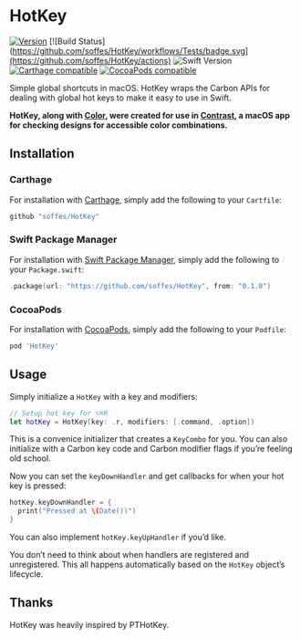 # HotKey

[![Version](https://img.shields.io/github/release/soffes/HotKey.svg)](https://github.com/soffes/HotKey/releases)
[![Build Status](https://github.com/soffes/HotKey/workflows/Tests/badge.svg](https://github.com/soffes/HotKey/actions)
![Swift Version](https://img.shields.io/badge/swift-5.0.1-orange.svg)
[![Carthage compatible](https://img.shields.io/badge/Carthage-compatible-4BC51D.svg?style=flat)](https://github.com/Carthage/Carthage)
[![CocoaPods compatible](https://img.shields.io/cocoapods/v/HotKey.svg)](https://cocoapods.org/pods/HotKey)

Simple global shortcuts in macOS. HotKey wraps the Carbon APIs for dealing with global hot keys to make it easy to use in Swift.

**HotKey, along with [Color](https://github.com/soffes/Color), were created for use in [Contrast](https://usecontrast.com), a macOS app for checking designs for accessible color combinations.**

## Installation

### Carthage

For installation with [Carthage](https://github.com/carthage/carthage), simply add the following to your `Cartfile`:

``` ruby
github "soffes/HotKey"
```

### Swift Package Manager

For installation with [Swift Package Manager](https://github.com/apple/swift-package-manager), simply add the following to your `Package.swift`:

``` swift
.package(url: "https://github.com/soffes/HotKey", from: "0.1.0")
```

### CocoaPods

For installation with [CocoaPods](http://cocoapods.org), simply add the following to your `Podfile`:

```ruby
pod 'HotKey'
```


## Usage

Simply initialize a `HotKey` with a key and modifiers:

```swift
// Setup hot key for ⌥⌘R
let hotKey = HotKey(key: .r, modifiers: [.command, .option])
```

This is a convenice initializer that creates a `KeyCombo` for you. You can also initialize with a Carbon key code and Carbon modifier flags if you’re feeling old school.

Now you can set the `keyDownHandler` and get callbacks for when your hot key is pressed:

```swift
hotKey.keyDownHandler = {
  print("Pressed at \(Date())")
}
```

You can also implement `hotKey.keyUpHandler` if you’d like.

You don’t need to think about when handlers are registered and unregistered. This all happens automatically based on the `HotKey` object’s lifecycle.


## Thanks

HotKey was heavily inspired by PTHotKey.
